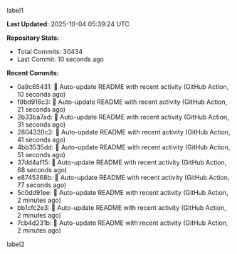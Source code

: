 
label1 
<!-- ACTIVITY_START -->
**Last Updated:** 2025-10-04 05:39:24 UTC

**Repository Stats:**
- Total Commits: 30434
- Last Commit: 10 seconds ago

**Recent Commits:**
- 0a9c65431: 🤖 Auto-update README with recent activity (GitHub Action, 10 seconds ago)
- f9bd916c3: 🤖 Auto-update README with recent activity (GitHub Action, 21 seconds ago)
- 2b33ba7ad: 🤖 Auto-update README with recent activity (GitHub Action, 31 seconds ago)
- 2804320c2: 🤖 Auto-update README with recent activity (GitHub Action, 41 seconds ago)
- 4bb3535dd: 🤖 Auto-update README with recent activity (GitHub Action, 51 seconds ago)
- 37dd4af15: 🤖 Auto-update README with recent activity (GitHub Action, 68 seconds ago)
- e8745368b: 🤖 Auto-update README with recent activity (GitHub Action, 77 seconds ago)
- 5c0dd91ee: 🤖 Auto-update README with recent activity (GitHub Action, 2 minutes ago)
- bb1cfc2e3: 🤖 Auto-update README with recent activity (GitHub Action, 2 minutes ago)
- 7cb4d231b: 🤖 Auto-update README with recent activity (GitHub Action, 2 minutes ago)
<!-- ACTIVITY_END -->

label2
